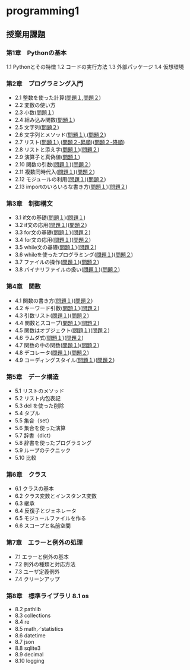 # programming1
## 授業用課題
### 第1章　Pythonの基本
 1.1 Pythonとその特徴
 1.2 コードの実行方法
 1.3 外部パッケージ
 1.4 仮想環境
### 第2章　プログラミング入門
* 2.1 整数を使った計算([問題１](chapter2/2_1_1.py),[問題２](chapter2/2_1_2.py))
* 2.2 変数の使い方
* 2.3 小数([問題１](chapter2/Q2_3_1.py))
* 2.4 組み込み関数([問題１](chapter2/Q2_4_1.py))
* 2.5 文字列([問題２](chapter2/Q2_5_2.py))
* 2.6 文字列とメソッド([問題１](chapter2/Q2_6_1.py)),([問題２](chapter2/Q2_6_2.py))
* 2.7 リスト([問題１](chapter2/Q2_7_1.py)),([問題２-昇順](chapter2/Q2_7_2.py))([問題２-降順](chapter2/Q2_7_2_2.py))
* 2.8 リストと添え字([問題１](chapter2/Q2_8_1.py))([問題２](chapter2/Q2_8_2.py))
* 2.9 演算子と真偽値([問題１](chapter2/Q2_9_1.py))
* 2.10 関数の引数([問題１](chapter2/Q2_10_1.py))([問題２](chapter2/Q2_10_2.py))
* 2.11 複数同時代入([問題１](chapter2/Q2_11_1.py))([問題２](chapter2/Q2_11_2.py))
* 2.12 モジュールの利用([問題１](chapter2/Q2_12_1.py))([問題２](chapter2/Q2_12_2.py))
* 2.13 importのいろいろな書き方([問題１](chapter2/Q2_13_1.py))([問題２](chapter2/Q2_13_2.py))
### 第3章　制御構文
* 3.1 if文の基礎([問題１](chapter3/Q3_1_1.py))([問題１](chapter3/Q3_1_2.py))
* 3.2 if文の応用([問題１](chapter3/Q3_2_1.py))([問題２](chapter3/Q3_2_2.py))
* 3.3 for文の基礎([問題１](chapter3/Q3_3_1.py))([問題２](chapter3/Q3_3_2.py))
* 3.4 for文の応用([問題１](chapter3/Q3_4_1.py))([問題２](chapter3/Q3_4_2.py))
* 3.5 while文の基礎([問題１](chapter3/Q3_5_1.py))([問題２](chapter3/Q3_5_2.py))
* 3.6 whileを使ったプログラミング([問題１](chapter3/Q3_6_1.py))([問題２](chapter3/Q3_6_2.py))
* 3.7 ファイルの操作([問題１](chapter3/Q3_7_1.py))([問題２](chapter3/Q3_7_2.py))
* 3.8 バイナリファイルの扱い([問題１](chapter3/Q3_8_1.py))([問題２](chapter3/Q3_8_2.py))
### 第4章　関数
* 4.1 関数の書き方([問題１](chapter4/Q4_1_1.py))([問題２](chapter4/Q4_1_2.py))
* 4.2 キーワード引数([問題１](chapter4/Q4_2_1.py))([問題２](chapter4/Q4_2_2.py))
* 4.3 引数リスト([問題１](chapter4/Q4_3_1.py))([問題２](chapter4/Q4_3_2.py))
* 4.4 関数とスコープ([問題１](chapter4/Q4_4_1.py))([問題２](chapter4/Q4_4_2.py))
* 4.5 関数はオブジェクト([問題１](chapter4/Q4_5_1.py))([問題２](chapter4/Q4_5_2.py))
* 4.6 ラムダ式([問題１](chapter4/Q4_6_1.py))([問題２](chapter4/Q4_6_2.py))
* 4.7 関数の中の関数([問題１](chapter4/Q4_7_1.py))([問題２](chapter4/Q4_7_2.py))
* 4.8 デコレータ([問題１](chapter4/Q4_8_1.py))([問題２](chapter4/Q4_8_2.py))
* 4.9 コーディングスタイル([問題１](chapter4/Q4_9_1.py))([問題２](chapter4/Q4_9_2.py))
### 第5章　データ構造
* 5.1 リストのメソッド
* 5.2 リスト内包表記
* 5.3 del を使った削除
* 5.4 タプル
* 5.5 集合（set）
* 5.6 集合を使った演算
* 5.7 辞書（dict）
* 5.8 辞書を使ったプログラミング
* 5.9 ループのテクニック
* 5.10 比較
### 第6章　クラス
* 6.1 クラスの基本
* 6.2 クラス変数とインスタンス変数
* 6.3 継承
* 6.4 反復子とジェネレータ
* 6.5 モジュールファイルを作る
* 6.6 スコープと名前空間
### 第7章　エラーと例外の処理
* 7.1 エラーと例外の基本
* 7.2 例外の種類と対応方法
* 7.3 ユーザ定義例外
* 7.4 クリーンアップ
### 第8章　標準ライブラリ 8.1 os
* 8.2 pathlib
* 8.3 collections
* 8.4 re
* 8.5 math／statistics
* 8.6 datetime
* 8.7 json
* 8.8 sqlite3
* 8.9 decimal
* 8.10 logging

